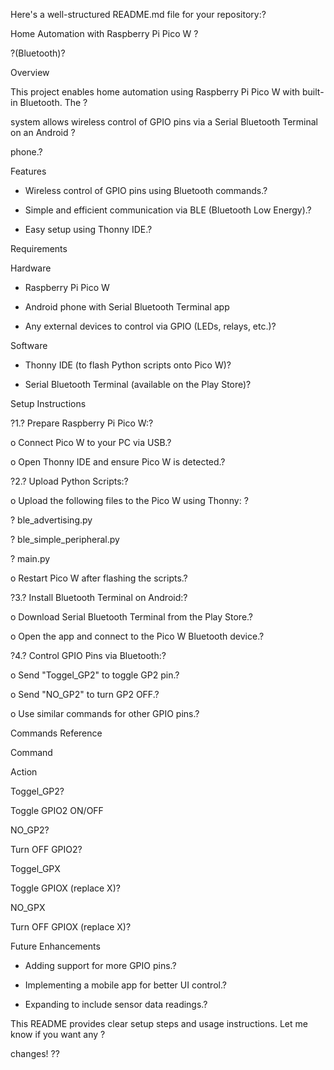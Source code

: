 Here's a well-structured README.md file for your repository:?

 

Home Automation with Raspberry Pi Pico W ?

?(Bluetooth)?

Overview

This project enables home automation using Raspberry Pi Pico W with built-in Bluetooth. The ?

system allows wireless control of GPIO pins via a Serial Bluetooth Terminal on an Android ?

phone.?

Features

*	Wireless control of GPIO pins using Bluetooth commands.?

*	Simple and efficient communication via BLE (Bluetooth Low Energy).?

*	Easy setup using Thonny IDE.?

Requirements

Hardware

*	Raspberry Pi Pico W

*	Android phone with Serial Bluetooth Terminal app

*	Any external devices to control via GPIO (LEDs, relays, etc.)?

Software

*	Thonny IDE (to flash Python scripts onto Pico W)?

*	Serial Bluetooth Terminal (available on the Play Store)?

Setup Instructions

?1.?	Prepare Raspberry Pi Pico W:?

o	Connect Pico W to your PC via USB.?

o	Open Thonny IDE and ensure Pico W is detected.?

?2.?	Upload Python Scripts:?

o	Upload the following files to the Pico W using Thonny: ?

?	ble_advertising.py

?	ble_simple_peripheral.py

?	main.py

o	Restart Pico W after flashing the scripts.?

?3.?	Install Bluetooth Terminal on Android:?

o	Download Serial Bluetooth Terminal from the Play Store.?

o	Open the app and connect to the Pico W Bluetooth device.?

?4.?	Control GPIO Pins via Bluetooth:?

o	Send "Toggel_GP2" to toggle GP2 pin.?

o	Send "NO_GP2" to turn GP2 OFF.?

o	Use similar commands for other GPIO pins.?

Commands Reference

Command

Action

Toggel_GP2?

Toggle GPIO2 ON/OFF

NO_GP2?

Turn OFF GPIO2?

Toggel_GPX

Toggle GPIOX (replace X)?

NO_GPX

Turn OFF GPIOX (replace X)?

Future Enhancements

*	Adding support for more GPIO pins.?

*	Implementing a mobile app for better UI control.?

*	Expanding to include sensor data readings.?

 

This README provides clear setup steps and usage instructions. Let me know if you want any ?

changes! ??


